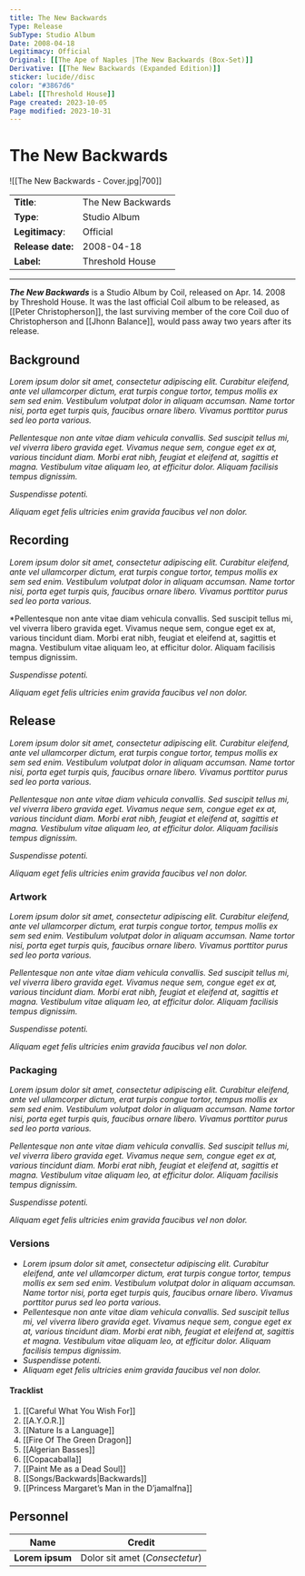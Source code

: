 ```yaml
---
title: The New Backwards
Type: Release  
SubType: Studio Album
Date: 2008-04-18
Legitimacy: Official
Original: [[The Ape of Naples |The New Backwards (Box-Set)]]
Derivative: [[The New Backwards (Expanded Edition)]]
sticker: lucide//disc
color: "#3867d6"
Label: [[Threshold House]]
Page created: 2023-10-05
Page modified: 2023-10-31
---
```


# The New Backwards

![[The New Backwards - Cover.jpg|700]]

|  |  |
| --- | --- |
| __Title__: | The New Backwards |
| __Type__: | Studio Album |
| __Legitimacy__: | Official |
| __Release date:__ | 2008-04-18 |
| __Label:__ | Threshold House |

---

*__The New Backwards__* is a Studio Album by Coil, released on Apr. 14. 2008 by Threshold House. It was the last official Coil album to be released, as [[Peter Christopherson]], the last surviving member of the core Coil duo of Christopherson and [[Jhonn Balance]], would pass away two years after its release.

## Background

*Lorem ipsum dolor sit amet, consectetur adipiscing elit. Curabitur eleifend, ante vel ullamcorper dictum, erat turpis congue tortor, tempus mollis ex sem sed enim. Vestibulum volutpat dolor in aliquam accumsan. Name tortor nisi, porta eget turpis quis, faucibus ornare libero. Vivamus porttitor purus sed leo porta various.*

*Pellentesque non ante vitae diam vehicula convallis. Sed suscipit tellus mi, vel viverra libero gravida eget. Vivamus neque sem, congue eget ex at, various tincidunt diam. Morbi erat nibh, feugiat et eleifend at, sagittis et magna. Vestibulum vitae aliquam leo, at efficitur dolor. Aliquam facilisis tempus dignissim.*

*Suspendisse potenti.*

*Aliquam eget felis ultricies enim gravida faucibus vel non dolor.*

## Recording

*Lorem ipsum dolor sit amet, consectetur adipiscing elit. Curabitur eleifend, ante vel ullamcorper dictum, erat turpis congue tortor, tempus mollis ex sem sed enim. Vestibulum volutpat dolor in aliquam accumsan. Name tortor nisi, porta eget turpis quis, faucibus ornare libero. Vivamus porttitor purus sed leo porta various.*

*Pellentesque non ante vitae diam vehicula convallis. Sed suscipit tellus mi, vel viverra libero gravida eget. Vivamus neque sem, congue eget ex at, various tincidunt diam. Morbi erat nibh, feugiat et eleifend at, sagittis et magna. Vestibulum vitae aliquam leo, at efficitur dolor. Aliquam facilisis tempus dignissim.

*Suspendisse potenti.*

*Aliquam eget felis ultricies enim gravida faucibus vel non dolor.*

## Release

*Lorem ipsum dolor sit amet, consectetur adipiscing elit. Curabitur eleifend, ante vel ullamcorper dictum, erat turpis congue tortor, tempus mollis ex sem sed enim. Vestibulum volutpat dolor in aliquam accumsan. Name tortor nisi, porta eget turpis quis, faucibus ornare libero. Vivamus porttitor purus sed leo porta various.*

*Pellentesque non ante vitae diam vehicula convallis. Sed suscipit tellus mi, vel viverra libero gravida eget. Vivamus neque sem, congue eget ex at, various tincidunt diam. Morbi erat nibh, feugiat et eleifend at, sagittis et magna. Vestibulum vitae aliquam leo, at efficitur dolor. Aliquam facilisis tempus dignissim.*

*Suspendisse potenti.*

*Aliquam eget felis ultricies enim gravida faucibus vel non dolor.*

### Artwork

*Lorem ipsum dolor sit amet, consectetur adipiscing elit. Curabitur eleifend, ante vel ullamcorper dictum, erat turpis congue tortor, tempus mollis ex sem sed enim. Vestibulum volutpat dolor in aliquam accumsan. Name tortor nisi, porta eget turpis quis, faucibus ornare libero. Vivamus porttitor purus sed leo porta various.*

*Pellentesque non ante vitae diam vehicula convallis. Sed suscipit tellus mi, vel viverra libero gravida eget. Vivamus neque sem, congue eget ex at, various tincidunt diam. Morbi erat nibh, feugiat et eleifend at, sagittis et magna. Vestibulum vitae aliquam leo, at efficitur dolor. Aliquam facilisis tempus dignissim.*

*Suspendisse potenti.*

*Aliquam eget felis ultricies enim gravida faucibus vel non dolor.*

### Packaging

*Lorem ipsum dolor sit amet, consectetur adipiscing elit. Curabitur eleifend, ante vel ullamcorper dictum, erat turpis congue tortor, tempus mollis ex sem sed enim. Vestibulum volutpat dolor in aliquam accumsan. Name tortor nisi, porta eget turpis quis, faucibus ornare libero. Vivamus porttitor purus sed leo porta various.*

*Pellentesque non ante vitae diam vehicula convallis. Sed suscipit tellus mi, vel viverra libero gravida eget. Vivamus neque sem, congue eget ex at, various tincidunt diam. Morbi erat nibh, feugiat et eleifend at, sagittis et magna. Vestibulum vitae aliquam leo, at efficitur dolor. Aliquam facilisis tempus dignissim.*

*Suspendisse potenti.*

*Aliquam eget felis ultricies enim gravida faucibus vel non dolor.*

### Versions

- *Lorem ipsum dolor sit amet, consectetur adipiscing elit. Curabitur eleifend, ante vel ullamcorper dictum, erat turpis congue tortor, tempus mollis ex sem sed enim. Vestibulum volutpat dolor in aliquam accumsan. Name tortor nisi, porta eget turpis quis, faucibus ornare libero. Vivamus porttitor purus sed leo porta various.*
- *Pellentesque non ante vitae diam vehicula convallis. Sed suscipit tellus mi, vel viverra libero gravida eget. Vivamus neque sem, congue eget ex at, various tincidunt diam. Morbi erat nibh, feugiat et eleifend at, sagittis et magna. Vestibulum vitae aliquam leo, at efficitur dolor. Aliquam facilisis tempus dignissim.*
- *Suspendisse potenti.*
- *Aliquam eget felis ultricies enim gravida faucibus vel non dolor.*

#### Tracklist
1. [[Careful What You Wish For]]
2. [[A.Y.O.R.]]
3. [[Nature Is a Language]]
4. [[Fire Of The Green Dragon]]
5. [[Algerian Basses]]
6. [[Copacaballa]]
7. [[Paint Me as a Dead Soul]]
8. [[Songs/Backwards|Backwards]]
9. [[Princess Margaret’s Man in the D’jamalfna]]

## Personnel

| __Name__ |__Credit__ |
| --- | --- |
|__Lorem ipsum__|Dolor sit amet (*Consectetur*)|

[^1]:
